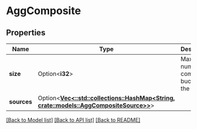 # AggComposite

## Properties

Name | Type | Description | Notes
------------ | ------------- | ------------- | -------------
**size** | Option<**i32**> | Maximum number of composite buckets in the result | [optional]
**sources** | Option<[**Vec<::std::collections::HashMap<String, crate::models::AggCompositeSource>>**](Map.md)> |  | [optional]

[[Back to Model list]](../README.md#documentation-for-models) [[Back to API list]](../README.md#documentation-for-api-endpoints) [[Back to README]](../README.md)


